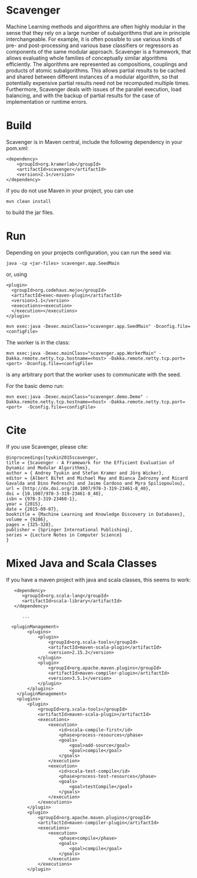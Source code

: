 Scavenger
====

Machine Learning methods and algorithms are often highly modular in
the sense that they rely on a large number of subalgorithms that are
in principle interchangeable. For example, it is often possible to
use various kinds of pre- and post-processing and various base
classifiers or regressors as components of the same modular
approach. Scavenger is a framework, that allows
evaluating whole families of conceptually similar algorithms
efficiently. The algorithms are represented as compositions,
couplings and products of atomic subalgorithms. This allows partial
results to be cached and shared between different instances of a
modular algorithm, so that potentially expensive partial results
need not be recomputed multiple times. Furthermore, Scavenger
deals with issues of the parallel execution,  load balancing, and
with the backup of partial results for the case of implementation or
runtime errors.

Build
=====

Scavenger is in Maven central, include the following dependency in your pom.xml:

```
<dependency>	
    <groupId>org.kramerlab</groupId>
    <artifactId>scavenger</artifactId>
    <version>2.1</version>
</dependency>

```

if you do not use Maven in your project, you can use

```
mvn clean install
```

to build the jar files.

Run
===


Depending on your projects configuration, you can run the seed via:


```
java -cp <jar-files> scavenger.app.SeedMain
```

or, using

```
<plugin>
  <groupId>org.codehaus.mojo</groupId>
  <artifactId>exec-maven-plugin</artifactId>
  <version>1.1</version>
  <executions><execution>
  </execution></executions>
</plugin>
```


```
mvn exec:java -Dexec.mainClass="scavenger.app.SeedMain" -Dconfig.file=<configFile>
```


The worker is in the class:

```
mvn exec:java -Dexec.mainClass="scavenger.app.WorkerMain" -Dakka.remote.netty.tcp.hostname=<host> -Dakka.remote.netty.tcp.port=<port> -Dconfig.file=<configFile>
```

<port> is any arbitrary port that the worker uses to communicate with the seed.

For the basic demo run:

```
mvn exec:java -Dexec.mainClass="scavenger.demo.Demo" -Dakka.remote.netty.tcp.hostname=<host> -Dakka.remote.netty.tcp.port=<port>  -Dconfig.file=<configFile>
```

Cite
====

If you use Scavenger, please cite:

```
@inproceedings{tyukin2015scavenger,
title = {Scavenger - A Framework for the Efficient Evaluation of Dynamic and Modular Algorithms},
author = { Andrey Tyukin and Stefan Kramer and Jörg Wicker},
editor = {Albert Bifet and Michael May and Bianca Zadrozny and Ricard Gavalda and Dino Pedreschi and Jaime Cardoso and Myra Spiliopoulou},
url = {http://dx.doi.org/10.1007/978-3-319-23461-8_40},
doi = {10.1007/978-3-319-23461-8_40},
isbn = {978-3-319-23460-1},
year = {2015},
date = {2015-09-07},
booktitle = {Machine Learning and Knowledge Discovery in Databases},
volume = {9286},
pages = {325-328},
publisher = {Springer International Publishing},
series = {Lecture Notes in Computer Science}
}
```

Mixed Java and Scala Classes
============================

If you have a maven project with java and scala classes, this seems to work:

```
   <dependency>
      <groupId>org.scala-lang</groupId>
      <artifactId>scala-library</artifactId>
   </dependency>

      ...

  <pluginManagement>
        <plugins>
            <plugin>
                <groupId>org.scala-tools</groupId>
                <artifactId>maven-scala-plugin</artifactId>
                <version>2.15.2</version>
            </plugin>
            <plugin>
                <groupId>org.apache.maven.plugins</groupId>
                <artifactId>maven-compiler-plugin</artifactId>
                <version>3.5.1</version>
            </plugin>
        </plugins>
    </pluginManagement>
    <plugins>
        <plugin>
            <groupId>org.scala-tools</groupId>
            <artifactId>maven-scala-plugin</artifactId>
            <executions>
                <execution>
                    <id>scala-compile-first</id>
                    <phase>process-resources</phase>
                    <goals>
                        <goal>add-source</goal>
                        <goal>compile</goal>
                    </goals>
                </execution>
                <execution>
                    <id>scala-test-compile</id>
                    <phase>process-test-resources</phase>
                    <goals>
                        <goal>testCompile</goal>
                    </goals>
                </execution>
            </executions>
        </plugin>
        <plugin>
            <groupId>org.apache.maven.plugins</groupId>
            <artifactId>maven-compiler-plugin</artifactId>
            <executions>
                <execution>
                    <phase>compile</phase>
                    <goals>
                        <goal>compile</goal>
                    </goals>
                </execution>
            </executions>
        </plugin>
```
